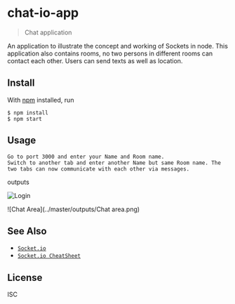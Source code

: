 # chat-io-app

> Chat application

An application to illustrate the concept and working of Sockets in node.
This application also contains rooms, no two persons in different rooms can contact each other.
Users can send texts as well as location.


## Install

With [npm](https://npmjs.org/) installed, run

```
$ npm install 
$ npm start

```

## Usage

```
Go to port 3000 and enter your Name and Room name.
Switch to another tab and enter another Name but same Room name. The two tabs can now communicate with each other via messages.

```

outputs

![Login](../master/outputs/Login.png)

![Chat Area](../master/outputs/Chat area.png)

## See Also

- [`Socket.io`](https://socket.io/)
- [`Socket.io CheatSheet`](https://socket.io/docs/emit-cheatsheet/)

## License

ISC